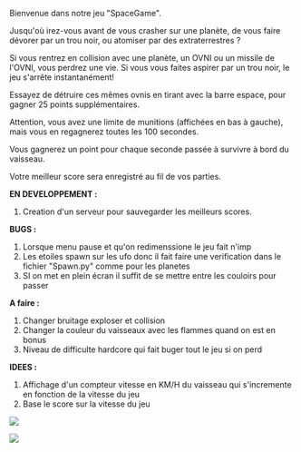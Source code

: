 Bienvenue dans notre jeu "SpaceGame".

Jusqu'où irez-vous avant de vous crasher sur une planète, de vous faire dévorer par un trou noir, ou atomiser par des extraterrestres ?

Si vous rentrez en collision avec une planète, un OVNI ou un missile de l'OVNI, vous perdrez une vie. Si vous vous faites aspirer par un trou noir, le jeu s'arrête instantanément!

Essayez de détruire ces mêmes ovnis en tirant avec la barre espace, pour gagner 25 points supplémentaires.

Attention, vous avez une limite de munitions (affichées en bas à gauche), mais vous en regagnerez toutes les 100 secondes.

Vous gagnerez un point pour chaque seconde passée à survivre à bord du vaisseau.

Votre meilleur score sera enregistré au fil de vos parties.


**EN DEVELOPPEMENT :** 
1) Creation d'un serveur pour sauvegarder les meilleurs scores.

**BUGS :**
1) Lorsque menu pause et qu'on redimenssione le jeu fait n'imp
2) Les etoiles spawn sur les ufo donc il fait faire une verification dans le fichier "Spawn.py" comme pour les planetes
3) SI on met en plein écran il suffit de se mettre entre les couloirs pour passer

**A faire :**
1) Changer bruitage exploser et collision
2) Changer la couleur du vaisseaux avec les flammes quand on est en bonus
3) Niveau de difficulte hardcore qui fait buger tout le jeu si on perd


**IDEES :**
1) Affichage d'un compteur vitesse en KM/H du vaisseau qui s'incremente en fonction de la vitesse du jeu
2) Base le score sur la vitesse du jeu

![](https://media.discordapp.net/attachments/775135760676421632/790310544983982100/unknown.png?width=788&height=553)

![](https://media.discordapp.net/attachments/775135760676421632/790311011495968778/unknown.png?width=787&height=552)

